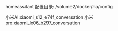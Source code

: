homeassitant 配置目录: /volume2/docker/ha/config


小米AI:xiaomi_s12_e74f_conversation
小米pro:xiaomi_lx06_b297_conversation
